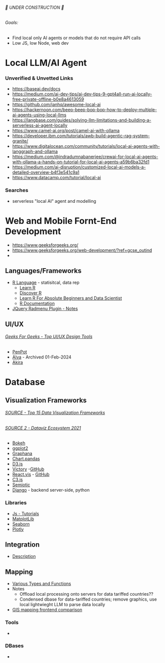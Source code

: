###### 🚧 UNDER CONSTRUCTION 🚧
###### Goals:
- Find local only AI agents or models that do not require API calls
- Low JS, low Node, web dev

# Local LLM/AI Agent
### Unverified & Unvetted Links
- https://baseai.dev/docs
- https://medium.com/ai-dev-tips/ai-dev-tips-9-gpt4all-run-ai-locally-free-private-offline-b0e8a4613059
- https://github.com/janhq/awesome-local-ai
- https://hackernoon.com/beep-beep-bop-bop-how-to-deploy-multiple-ai-agents-using-local-llms
- https://langbase.com/guides/solving-llm-limitations-and-building-a-serverless-ai-agent-locally
- https://www.camel-ai.org/post/camel-ai-with-ollama
- https://developer.ibm.com/tutorials/awb-build-agentic-rag-system-granite/
- https://www.digitalocean.com/community/tutorials/local-ai-agents-with-langgraph-and-ollama
- https://medium.com/@indradumnabanerjee/crewai-for-local-ai-agents-with-ollama-a-hands-on-tutorial-for-local-ai-agents-a59b6ba32fd1
- https://medium.com/ai-disruption/customized-local-ai-models-a-detailed-overview-b4f3e541c9a1
- https://www.datacamp.com/tutorial/local-ai

### Searches
- serverless "local AI" agent and modelling

# Web and Mobile Fornt-End Development
- https://www.geeksforgeeks.org/
- https://www.geeksforgeeks.org/web-development/?ref=gcse_outind
- 

## Languages/Frameworks
- [R Language](https://www.r-project.org/about.html) - statisitcal, data rep
  - [Learn R](https://learn-r.org/) 
  - [Discover R](https://github.com/profandyfield/discovr)
  - [Learn R For Absolute Beginners and Data Scientist](https://www.learn-r.org/r-tutor-online.php)
  - [R Documentation](https://cran.r-project.org/manuals.html)
- [JQuery Radmenu Plugin - Notes](https://github.com/nirvanatikku/jQuery-Radmenu-Plugin/issues/5)  

## UI/UX
###### [Geeks For Geeks - Top UI/UX Design Tools](https://www.geeksforgeeks.org/best-ui-ux-design-tools/)
- [PenPot](https://penpot.app/pricing)
- [Alva](https://github.com/meetalva) - Archived 01-Feb-2024
- [Akira](https://github.com/akiraux/Akira)

# Database

## Visualization Frameworks
###### [SOURCE - Top 15 Data Visualization Frameworks](https://www.geeksforgeeks.org/top-15-data-visualization-frameworks/)
###### [SOURCE 2 - Dataviz Ecosystem 2021](https://cube.dev/blog/dataviz-ecosystem-2021)
- [Bokeh](https://bokeh.org/)
- [ggplot2](https://ggplot2.tidyverse.org/)
- [Graphana](https://grafana.com/)
- [Chart.pandas](https://pandas.pydata.org/pandas-docs/stable/user_guide/visualization.html)
- [D3.js](https://d3js.org/)
- [Victory](https://commerce.nearform.com/open-source/victory/) -[GitHub](https://github.com/FormidableLabs/victory)
- [React.vis](https://uber.github.io/react-vis/) - [GitHub](https://github.com/uber/react-vis)
- [C3.js](https://c3js.org/)
- [Semiotic](https://semiotic.nteract.io/)
- [Django](https://docs.djangoproject.com/) - backend server-side, python


### Libraries
- [Js - Tutorials](https://www.w3schools.com/Js/)
- [MatplotLib](https://matplotlib.org/)
- [Seaborn](https://seaborn.pydata.org/)
- [Plotly](https://plotly.com/python/)

## Integration
- [Description](https://www.datastackhub.com/what-is-data-integration/)

## Mapping
- [Various Types and Functions](https://www.datastackhub.com/top-tools/open-source-data-mapping-tools/)
- Notes
  - Offload local processing onto servers for data tariffed countries??
  - Condensed dbase for data-tariffed countries; remove graphics, use local lightwieght LLM to parse data locally
- [GIS mapping frontend comparison](https://insights.1904labs.com/blog/2020-10-13-comparing-front-end-mapping-frameworks-for-geospatial-data) 

### Tools
- 


### DBases
- 

